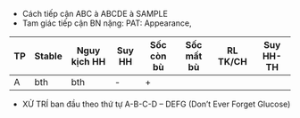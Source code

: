 - Cách tiếp cận ABC à ABCDE à SAMPLE
- Tam giác tiếp cận BN nặng: PAT: Appearance, 

| TP  | Stable | Nguy kịch HH | Suy HH | Sốc còn bù | Sốc mất bù | RL TK/CH | Suy HH-TH |
| --- | ------ | ------------ | ------ | ---------- | ---------- | -------- | --------- |
| A   | bth    | bth          | -      | +          |            |          |           |


- XỬ TRÍ ban đầu theo thứ tự A-B-C-D – DEFG (Don’t Ever Forget Glucose)